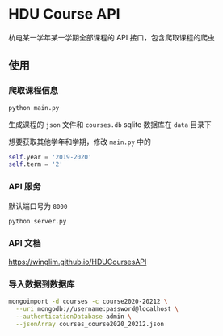 # HDU Course API
杭电某一学年某一学期全部课程的 API 接口，包含爬取课程的爬虫

## 使用

### 爬取课程信息

```python
python main.py
```
生成课程的 `json` 文件和 `courses.db` sqlite 数据库在 `data` 目录下

想要获取其他学年和学期，修改 `main.py` 中的

```python
self.year = '2019-2020'
self.term = '2'
```

### API 服务

默认端口号为 `8000`

```python
python server.py
```

### API 文档
https://winglim.github.io/HDUCoursesAPI

### 导入数据到数据库

```bash
mongoimport -d courses -c course2020-20212 \
  --uri mongodb://username:password@localhost \
  --authenticationDatabase admin \
  --jsonArray courses_course2020_20212.json
```